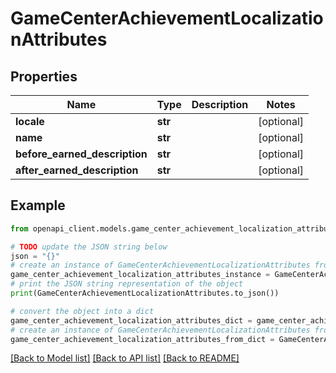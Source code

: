 # GameCenterAchievementLocalizationAttributes


## Properties

Name | Type | Description | Notes
------------ | ------------- | ------------- | -------------
**locale** | **str** |  | [optional] 
**name** | **str** |  | [optional] 
**before_earned_description** | **str** |  | [optional] 
**after_earned_description** | **str** |  | [optional] 

## Example

```python
from openapi_client.models.game_center_achievement_localization_attributes import GameCenterAchievementLocalizationAttributes

# TODO update the JSON string below
json = "{}"
# create an instance of GameCenterAchievementLocalizationAttributes from a JSON string
game_center_achievement_localization_attributes_instance = GameCenterAchievementLocalizationAttributes.from_json(json)
# print the JSON string representation of the object
print(GameCenterAchievementLocalizationAttributes.to_json())

# convert the object into a dict
game_center_achievement_localization_attributes_dict = game_center_achievement_localization_attributes_instance.to_dict()
# create an instance of GameCenterAchievementLocalizationAttributes from a dict
game_center_achievement_localization_attributes_from_dict = GameCenterAchievementLocalizationAttributes.from_dict(game_center_achievement_localization_attributes_dict)
```
[[Back to Model list]](../README.md#documentation-for-models) [[Back to API list]](../README.md#documentation-for-api-endpoints) [[Back to README]](../README.md)


